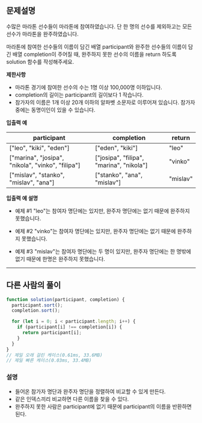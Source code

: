 ## 문제설명

수많은 마라톤 선수들이 마라톤에 참여하였습니다. 단 한 명의 선수를 제외하고는 모든 선수가 마라톤을 완주하였습니다.

마라톤에 참여한 선수들의 이름이 담긴 배열 participant와 완주한 선수들의 이름이 담긴 배열 completion이 주어질 때, 완주하지 못한 선수의 이름을 return 하도록 solution 함수를 작성해주세요.

**제한사항**

- 마라톤 경기에 참여한 선수의 수는 1명 이상 100,000명 이하입니다.
- completion의 길이는 participant의 길이보다 1 작습니다.
- 참가자의 이름은 1개 이상 20개 이하의 알파벳 소문자로 이루어져 있습니다.
  참가자 중에는 동명이인이 있을 수 있습니다.

**입출력 예**

| participant                                       | completion                               | return   |
| ------------------------------------------------- | ---------------------------------------- | -------- |
| ["leo", "kiki", "eden"]                           | ["eden", "kiki"]                         | "leo"    |
| ["marina", "josipa", "nikola", "vinko", "filipa"] | ["josipa", "filipa", "marina", "nikola"] | "vinko"  |
| ["mislav", "stanko", "mislav", "ana"]             | ["stanko", "ana", "mislav"]              | "mislav" |

**입출력 예 설명**

- 예제 #1
  "leo"는 참여자 명단에는 있지만, 완주자 명단에는 없기 때문에 완주하지 못했습니다.

- 예제 #2
  "vinko"는 참여자 명단에는 있지만, 완주자 명단에는 없기 때문에 완주하지 못했습니다.

- 예제 #3
  "mislav"는 참여자 명단에는 두 명이 있지만, 완주자 명단에는 한 명밖에 없기 때문에 한명은 완주하지 못했습니다.

---

## 다른 사람의 풀이

```js
function solution(participant, completion) {
  participant.sort();
  completion.sort();

  for (let i = 0; i < participant.length; i++) {
    if (participant[i] !== completion[i]) {
      return participant[i];
    }
  }
}
// 제일 오래 걸린 케이스(0.61ms, 33.6MB)
// 제일 빠른 케이스(0.03ms, 33.4MB)
```

### 설명

- 들어온 참가자 명단과 완주자 명단을 정렬하여 비교할 수 있게 만든다.
- 같은 인덱스끼리 비교하면 다른 이름을 찾을 수 있다.
- 완주하지 못한 사람은 participant에 없기 때문에 participant의 이름을 반환하면 된다.
